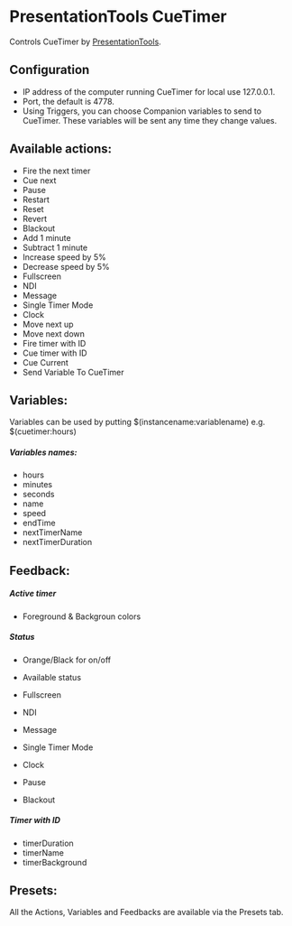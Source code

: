
# PresentationTools CueTimer
Controls CueTimer by [PresentationTools](https://presentationtools.com/).

## Configuration
* IP address of the computer running CueTimer for local use 127.0.0.1.
* Port, the default is 4778.
* Using Triggers, you can choose Companion variables to send to CueTimer. These variables will be sent any time they change values.

## Available actions:
* Fire the next timer
* Cue next
* Pause
* Restart
* Reset
* Revert
* Blackout
* Add 1 minute
* Subtract 1 minute
* Increase speed by 5%
* Decrease speed by 5%
* Fullscreen
* NDI
* Message
* Single Timer Mode
* Clock
* Move next up
* Move next down
* Fire timer with ID
* Cue timer with ID
* Cue Current
* Send Variable To CueTimer

## Variables:
Variables can be used by putting $(instancename:variablename) e.g. $(cuetimer:hours)
##### Variables names:
* hours
* minutes
* seconds
* name
* speed
* endTime
* nextTimerName
* nextTimerDuration

## Feedback:
##### Active timer
* Foreground & Backgroun colors

##### Status
* Orange/Black for on/off

* Available status

* Fullscreen
* NDI
* Message
* Single Timer Mode
* Clock
* Pause
* Blackout

##### Timer with ID
* timerDuration
* timerName
* timerBackground

## Presets:
All the Actions, Variables and Feedbacks are available via the Presets tab.
